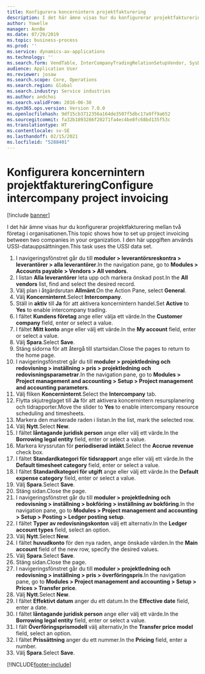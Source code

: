 ```yaml
---
title: Konfigurera koncernintern projektfakturering
description: I det här ämne visas hur du konfigurerar projektfakturering mellan två företag i organisationen.
author: Yowelle
manager: AnnBe
ms.date: 07/29/2019
ms.topic: business-process
ms.prod: ''
ms.service: dynamics-ax-applications
ms.technology: ''
ms.search.form: VendTable, InterCompanyTradingRelationSetupVendor, SysDataAreaSelectLookup, ProjParameters, ProjPosting, ProjTransferPrice
audience: Application User
ms.reviewer: josaw
ms.search.scope: Core, Operations
ms.search.region: Global
ms.search.industry: Service industries
ms.author: andchoi
ms.search.validFrom: 2016-06-30
ms.dyn365.ops.version: Version 7.0.0
ms.openlocfilehash: 9df15cb3712356a164de3507f5dbc17a9ff9a652
ms.sourcegitcommit: fa32b1893286f20271fa4ec4be8fc68bd135f53c
ms.translationtype: HT
ms.contentlocale: sv-SE
ms.lasthandoff: 02/15/2021
ms.locfileid: "5288401"
---
```

# <a name="configure-intercompany-project-invoicing"></a><span data-ttu-id="f3fbf-103">Konfigurera koncernintern projektfakturering</span><span class="sxs-lookup"><span data-stu-id="f3fbf-103">Configure intercompany project invoicing</span></span>

[!include [banner](../../includes/banner.md)]

<span data-ttu-id="f3fbf-104">I det här ämne visas hur du konfigurerar projektfakturering mellan två företag i organisationen.</span><span class="sxs-lookup"><span data-stu-id="f3fbf-104">This topic shows how to set up project invoicing between two companies in your organization.</span></span> <span data-ttu-id="f3fbf-105">I den här uppgiften används USSI-datauppsättningen.</span><span class="sxs-lookup"><span data-stu-id="f3fbf-105">This task uses the USSI data set.</span></span>

1. <span data-ttu-id="f3fbf-106">I navigeringsfönstret går du till **moduler > leverantörsreskontra > leverantörer > alla leverantörer**.</span><span class="sxs-lookup"><span data-stu-id="f3fbf-106">In the navigation pane, go to **Modules > Accounts payable > Vendors > All vendors**.</span></span>
2. <span data-ttu-id="f3fbf-107">I listan **Alla leverantörer** leta upp och markera önskad post.</span><span class="sxs-lookup"><span data-stu-id="f3fbf-107">In the **All vendors** list, find and select the desired record.</span></span>
3. <span data-ttu-id="f3fbf-108">Välj plan i åtgärdsrutan **Allmänt**.</span><span class="sxs-lookup"><span data-stu-id="f3fbf-108">On the Action Pane, select **General**.</span></span>
4. <span data-ttu-id="f3fbf-109">Välj **Koncerninternt**.</span><span class="sxs-lookup"><span data-stu-id="f3fbf-109">Select **Intercompany**.</span></span>
5. <span data-ttu-id="f3fbf-110">Ställ in **aktiv** till **Ja** för att aktivera koncernintern handel.</span><span class="sxs-lookup"><span data-stu-id="f3fbf-110">Set **Active** to **Yes** to enable intercompany trading.</span></span>
6. <span data-ttu-id="f3fbf-111">I fältet **Kundens företag** ange eller välja ett värde.</span><span class="sxs-lookup"><span data-stu-id="f3fbf-111">In the **Customer company** field, enter or select a value.</span></span>
7. <span data-ttu-id="f3fbf-112">I fältet **Mitt konto** ange eller välj ett värde.</span><span class="sxs-lookup"><span data-stu-id="f3fbf-112">In the **My account** field, enter or select a value.</span></span>
8. <span data-ttu-id="f3fbf-113">Välj **Spara**.</span><span class="sxs-lookup"><span data-stu-id="f3fbf-113">Select **Save**.</span></span>
9. <span data-ttu-id="f3fbf-114">Stäng sidorna för att återgå till startsidan.</span><span class="sxs-lookup"><span data-stu-id="f3fbf-114">Close the pages to return to the home page.</span></span>
10. <span data-ttu-id="f3fbf-115">I navigeringsfönstret går du till **moduler > projektledning och redovisning > inställning > pris > projektledning och redovisningsparametrar**.</span><span class="sxs-lookup"><span data-stu-id="f3fbf-115">In the navigation pane, go to **Modules > Project management and accounting > Setup > Project management and accounting parameters**.</span></span>
11. <span data-ttu-id="f3fbf-116">Välj fliken **Koncerninternt**.</span><span class="sxs-lookup"><span data-stu-id="f3fbf-116">Select the **Intercompany** tab.</span></span>
12. <span data-ttu-id="f3fbf-117">Flytta skjutreglaget till **Ja** för att aktivera koncernintern resursplanering och tidrapporter.</span><span class="sxs-lookup"><span data-stu-id="f3fbf-117">Move the slider to **Yes** to enable intercompany resource scheduling and timesheets.</span></span>
13. <span data-ttu-id="f3fbf-118">Markera den markerade raden i listan.</span><span class="sxs-lookup"><span data-stu-id="f3fbf-118">In the list, mark the selected row.</span></span>
14. <span data-ttu-id="f3fbf-119">Välj **Nytt**.</span><span class="sxs-lookup"><span data-stu-id="f3fbf-119">Select **New**.</span></span>
15. <span data-ttu-id="f3fbf-120">I fältet **låntagande juridisk person** ange eller välj ett värde.</span><span class="sxs-lookup"><span data-stu-id="f3fbf-120">In the **Borrowing legal entity** field, enter or select a value.</span></span>
16. <span data-ttu-id="f3fbf-121">Markera kryssrutan för **periodiserad intäkt**.</span><span class="sxs-lookup"><span data-stu-id="f3fbf-121">Select the **Accrue revenue** check box.</span></span>
17. <span data-ttu-id="f3fbf-122">I fältet **Standardkategori för tidsrapport** ange eller välj ett värde.</span><span class="sxs-lookup"><span data-stu-id="f3fbf-122">In the **Default timesheet category** field, enter or select a value.</span></span>
18. <span data-ttu-id="f3fbf-123">I fältet **Standardkategori för utgift** ange eller välj ett värde.</span><span class="sxs-lookup"><span data-stu-id="f3fbf-123">In the **Default expense category** field, enter or select a value.</span></span>
19. <span data-ttu-id="f3fbf-124">Välj **Spara**.</span><span class="sxs-lookup"><span data-stu-id="f3fbf-124">Select **Save**.</span></span>
20. <span data-ttu-id="f3fbf-125">Stäng sidan.</span><span class="sxs-lookup"><span data-stu-id="f3fbf-125">Close the page.</span></span>
21. <span data-ttu-id="f3fbf-126">I navigeringsfönstret går du till **moduler > projektledning och redovisning > inställning > bokföring > inställning av bokföring**.</span><span class="sxs-lookup"><span data-stu-id="f3fbf-126">In the navigation pane, go to **Modules > Project management and accounting > Setup > Posting > Ledger posting setup**.</span></span>
22. <span data-ttu-id="f3fbf-127">I fältet **Typer av redovisningskonton** välj ett alternativ.</span><span class="sxs-lookup"><span data-stu-id="f3fbf-127">In the **Ledger account types** field, select an option.</span></span>
23. <span data-ttu-id="f3fbf-128">Välj **Nytt**.</span><span class="sxs-lookup"><span data-stu-id="f3fbf-128">Select **New**.</span></span>
24. <span data-ttu-id="f3fbf-129">I fältet **huvudkonto** för den nya raden, ange önskade värden.</span><span class="sxs-lookup"><span data-stu-id="f3fbf-129">In the **Main account** field of the new row, specify the desired values.</span></span>
25. <span data-ttu-id="f3fbf-130">Välj **Spara**.</span><span class="sxs-lookup"><span data-stu-id="f3fbf-130">Select **Save**.</span></span>
26. <span data-ttu-id="f3fbf-131">Stäng sidan.</span><span class="sxs-lookup"><span data-stu-id="f3fbf-131">Close the page.</span></span>
27. <span data-ttu-id="f3fbf-132">I navigeringsfönstret går du till **moduler > projektledning och redovisning > inställning > pris > överföringspris**.</span><span class="sxs-lookup"><span data-stu-id="f3fbf-132">In the navigation pane, go to **Modules > Project management and accounting > Setup > Prices > Transfer price**.</span></span>
28. <span data-ttu-id="f3fbf-133">Välj **Nytt**.</span><span class="sxs-lookup"><span data-stu-id="f3fbf-133">Select **New**.</span></span>
29. <span data-ttu-id="f3fbf-134">I fältet **Effektivt datum** anger du ett datum.</span><span class="sxs-lookup"><span data-stu-id="f3fbf-134">In the **Effective date** field, enter a date.</span></span>
30. <span data-ttu-id="f3fbf-135">I fältet **låntagande juridisk person** ange eller välj ett värde.</span><span class="sxs-lookup"><span data-stu-id="f3fbf-135">In the **Borrowing legal entity** field, enter or select a value.</span></span>
31. <span data-ttu-id="f3fbf-136">I fält **Överföringsprismodell** välj alternativ,</span><span class="sxs-lookup"><span data-stu-id="f3fbf-136">In the **Transfer price model** field, select an option.</span></span>
32. <span data-ttu-id="f3fbf-137">I fältet **Prissättning** anger du ett nummer.</span><span class="sxs-lookup"><span data-stu-id="f3fbf-137">In the **Pricing** field, enter a number.</span></span>
33. <span data-ttu-id="f3fbf-138">Välj **Spara**.</span><span class="sxs-lookup"><span data-stu-id="f3fbf-138">Select **Save**.</span></span>



[!INCLUDE[footer-include](../../includes/footer-banner.md)]